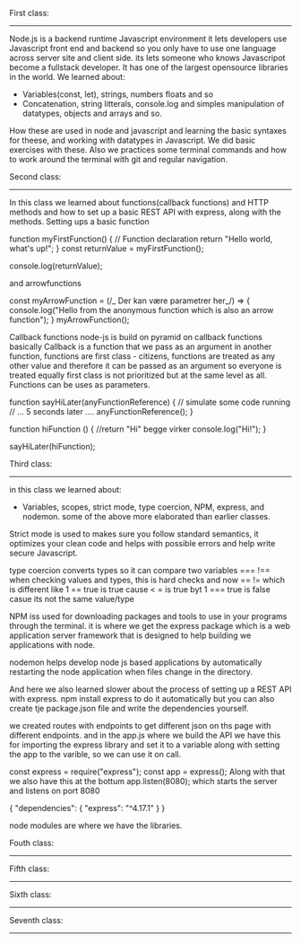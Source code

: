 First class:
________________________________________________________________________

Node.js is a backend runtime Javascript environment it lets developers use Javascript front end and backend so you only have to use one language across server site and client side. its lets someone who knows Javascripot become a fullstack developer. It has one of the largest opensource libraries in the world.
We learned about:

- Variables(const, let), strings, numbers floats and so
- Concatenation, string litterals, console.log and simples manipulation of datatypes, objects and arrays and so.

How these are used in node and javascript and learning the basic syntaxes for theese, and working with datatypes in Javascript.
We did basic exercises with these.
Also we practices some terminal commands and how to work around the terminal with git and regular navigation.

Second class:
________________________________________________________________________

In this class we learned about functions(callback functions) and HTTP methods and how to set up a basic REST API with express, along with the methods.
Setting ups a basic function

function myFirstFunction() { // Function declaration
return "Hello world, what's up!";
}
const returnValue = myFirstFunction();

console.log(returnValue);

and arrowfunctions

const myArrowFunction = (/_ Der kan være parametrer her_/) => {
console.log("Hello from the anonymous function which is also an arrow function");
}
myArrowFunction();

Callback functions node-js is build on pyramid on callback functions basically
Callback is a function that we pass as an argument in another function, functions are first class - citizens, functions are treated as any other value and therefore it can be passed as an argument so everyone is treated equally first class is not prioritized but at the same level as all. Functions can be uses as parameters.

function sayHiLater(anyFunctionReference) {
// simulate some code running
// ... 5 seconds later ....
anyFunctionReference();
}

function hiFunction () {
//return "Hi" begge virker
console.log("Hi!");
}

sayHiLater(hiFunction);

Third class:
________________________________________________________________________

in this class we learned about:

- Variables, scopes, strict mode, type coercion, NPM, express, and nodemon.
  some of the above more elaborated than earlier classes.

Strict mode is used to makes sure you follow standard semantics, it optimizes your clean code and helps with possible errors and help write secure Javascript.

type coercion converts types so it can compare two variables === !== when checking values and types, this is hard checks and now == != which is different like 1 == true is true cause < = is true byt 1 === true is false casue its not the same value/type

NPM iss used for downloading packages and tools to use in your programs through the terminal. it is where we get the express package which is a web application server framework that is designed to help building we applications with node.

nodemon helps develop node js based applications by automatically restarting the node application when files change in the directory.

And here we also learned slower about the process of setting up a REST API with express. npm install express to do it automatically but you can also create tje package.json file and write the dependencies yourself.

we created routes with endpoints to get different json on ths page with different endpoints. and in the app.js where we build the API we have this for importing the express library and set it to a variable along with setting the app to the varible, so we can use it on call.

const express = require("express");
const app = express();
Along with that we also have this at the bottum app.listen(8080); which starts the server and listens on port 8080

{
"dependencies": {
"express": "^4.17.1"
}
}

node modules are where we have the libraries.

Fouth class: 
________________________________________________________________________

Fifth class:
________________________________________________________________________

Sixth class:
________________________________________________________________________

Seventh class:
________________________________________________________________________